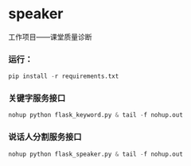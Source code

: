 # speaker

工作项目——课堂质量诊断

### 运行：

```python
pip install -r requirements.txt
```

### 关键字服务接口
```python
nohup python flask_keyword.py & tail -f nohup.out
```

### 说话人分割服务接口
```python
nohup python flask_speaker.py & tail -f nohup.out
```
